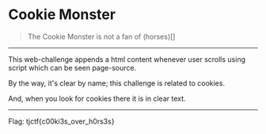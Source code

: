# Cookie Monster

> The Cookie Monster is not a fan of (horses)[]

------

This web-challenge appends a html content whenever user scrolls using script which can be seen page-source.

By the way, it's clear by name; this challenge is related to cookies.

And, when you look for cookies there it is in clear text.

------
Flag: tjctf{c00ki3s_over_h0rs3s}
